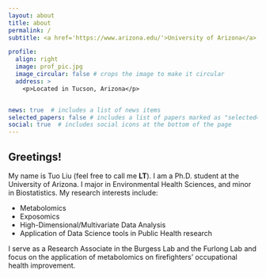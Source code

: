 ```yaml
---
layout: about
title: about
permalink: /
subtitle: <a href='https://www.arizona.edu/'>University of Arizona</a> 

profile:
  align: right
  image: prof_pic.jpg
  image_circular: false # crops the image to make it circular
  address: >
    <p>Located in Tucson, Arizona</p>


news: true  # includes a list of news items
selected_papers: false # includes a list of papers marked as "selected={true}"
social: true  # includes social icons at the bottom of the page
---
```


## Greetings!

My name is Tuo Liu (feel free to call me **LT**). I am a Ph.D. student at the University of Arizona. I major in Environmental Health Sciences, and minor in Biostatistics. My research interests include: 
- Metabolomics
- Exposomics
- High-Dimensional/Multivariate Data Analysis
- Application of Data Science tools in Public Health research

I serve as a Research Associate in the Burgess Lab and the Furlong Lab and focus on the application of metabolomics on firefighters’ occupational health improvement.

<!--- Write your biography here. Tell the world about yourself. Link to your favorite [subreddit](http://reddit.com). You can put a picture in, too. The code is already in, just name your picture `prof_pic.jpg` and put it in the `img/` folder.

Put your address / P.O. box / other info right below your picture. You can also disable any these elements by editing `profile` property of the YAML header of your `_pages/about.md`. Edit `_bibliography/papers.bib` and Jekyll will render your [publications page](/al-folio/publications/) automatically.

Link to your social media connections, too. This theme is set up to use [Font Awesome icons](http://fortawesome.github.io/Font-Awesome/) and [Academicons](https://jpswalsh.github.io/academicons/), like the ones below. Add your Facebook, Twitter, LinkedIn, Google Scholar, or just disable all of them. -->
